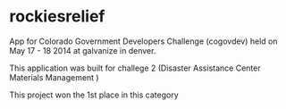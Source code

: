 rockiesrelief
=============

App for Colorado Government Developers Challenge (cogovdev) held on May 17 - 18 2014 at galvanize in denver.

This application was built for challege 2 (Disaster Assistance Center Materials Management )

This project won the 1st place in this category

